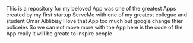 This is a repository for my beloved App was one of the greatest Apps created by my first startup ServeMe with one of my greatest collegue and student Omar Alblibisy
I love that App too much but google change thier policeies So we can not move more with the App
here is the code of the App 
really it will be greate to inspire people
